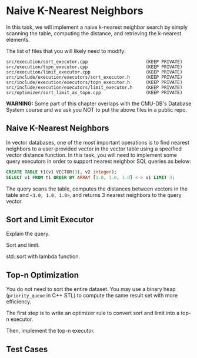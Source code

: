 # Naive K-Nearest Neighbors

In this task, we will implement a naive k-nearest neighbor search by simply scanning the table, computing the distance, and retrieving the k-nearest elements.

The list of files that you will likely need to modify:

```
src/execution/sort_executor.cpp                      (KEEP PRIVATE)
src/execution/topn_executor.cpp                      (KEEP PRIVATE)
src/execution/limit_executor.cpp                     (KEEP PRIVATE)
src/include/execution/executors/sort_executor.h      (KEEP PRIVATE)
src/include/execution/executors/topn_executor.h      (KEEP PRIVATE)
src/include/execution/executors/limit_executor.h     (KEEP PRIVATE)
src/optimizer/sort_limit_as_topn.cpp                 (KEEP PRIVATE)
```

**WARNING:** Some part of this chapter overlaps with the CMU-DB's Database System course and we ask you NOT to put the above files in a public repo.

## Naive K-Nearest Neighbors

In vector databases, one of the most important operations is to find nearest neighbors to a user-provided vector in the vector table using a specified vector distance function. In this task, you will need to implement some query executors in order to support nearest neighbor SQL queries as below:

```sql
CREATE TABLE t1(v1 VECTOR(3), v2 integer);
SELECT v1 FROM t1 ORDER BY ARRAY [1.0, 1.0, 1.0] <-> v1 LIMIT 3;
```

The query scans the table, computes the distances between vectors in the table and `<1.0, 1.0, 1.0>`, and returns 3 nearest neighbors to the query vector.

## Sort and Limit Executor

Explain the query.

Sort and limit.

std::sort with lambda function.

## Top-n Optimization

You do not need to sort the entire dataset. You may use a binary heap (`priority_queue` in C++ STL) to compute the same result set with more efficiency.

The first step is to write an optimizer rule to convert sort and limit into a top-n executor.

Then, implement the top-n executor.

## Test Cases
